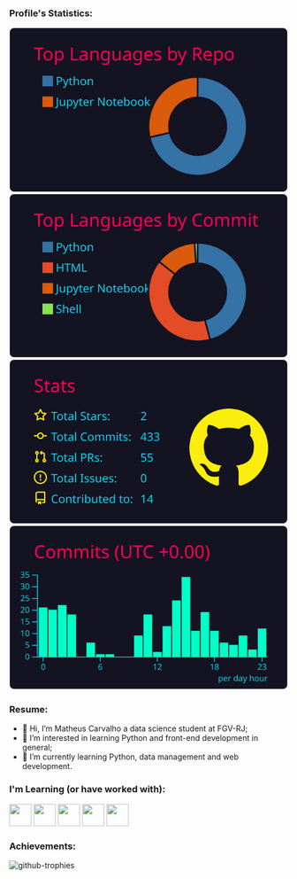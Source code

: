 ### Profile's Statistics:

[![](https://raw.githubusercontent.com/MatCarvalho21/MatCarvalho21/master/profile-summary-card-output/2077/1-repos-per-language.svg)](https://github.com/vn7n24fzkq/github-profile-summary-cards) [![](https://raw.githubusercontent.com/MatCarvalho21/MatCarvalho21/master/profile-summary-card-output/2077/2-most-commit-language.svg)](https://github.com/vn7n24fzkq/github-profile-summary-cards)
[![](https://raw.githubusercontent.com/MatCarvalho21/MatCarvalho21/master/profile-summary-card-output/2077/3-stats.svg)](https://github.com/vn7n24fzkq/github-profile-summary-cards) [![](https://raw.githubusercontent.com/MatCarvalho21/MatCarvalho21/master/profile-summary-card-output/2077/4-productive-time.svg)](https://github.com/vn7n24fzkq/github-profile-summary-cards)

### Resume:

- 👋 Hi, I’m Matheus Carvalho a data science student at FGV-RJ;
- 👀 I’m interested in learning Python and front-end development in general;
- 🌱 I’m currently learning Python, data management and web development.

### I'm Learning (or have worked with):

<img src="https://cdn.jsdelivr.net/gh/devicons/devicon/icons/python/python-original.svg" width="40" height="40" /> <img src="https://cdn.jsdelivr.net/gh/devicons/devicon/icons/r/r-original.svg" width="40" height="40" /> <img src="https://cdn.jsdelivr.net/gh/devicons/devicon/icons/html5/html5-original.svg" width="40" height="40" /> <img src="https://cdn.jsdelivr.net/gh/devicons/devicon/icons/css3/css3-original.svg" width="40" height="40" /> <img src="https://cdn.jsdelivr.net/gh/devicons/devicon/icons/javascript/javascript-plain.svg" width="40" height="40" /> 

### Achievements:
![github-trophies](https://stats.dooboo.io/api/github-trophies?login=MatCarvalho21)
